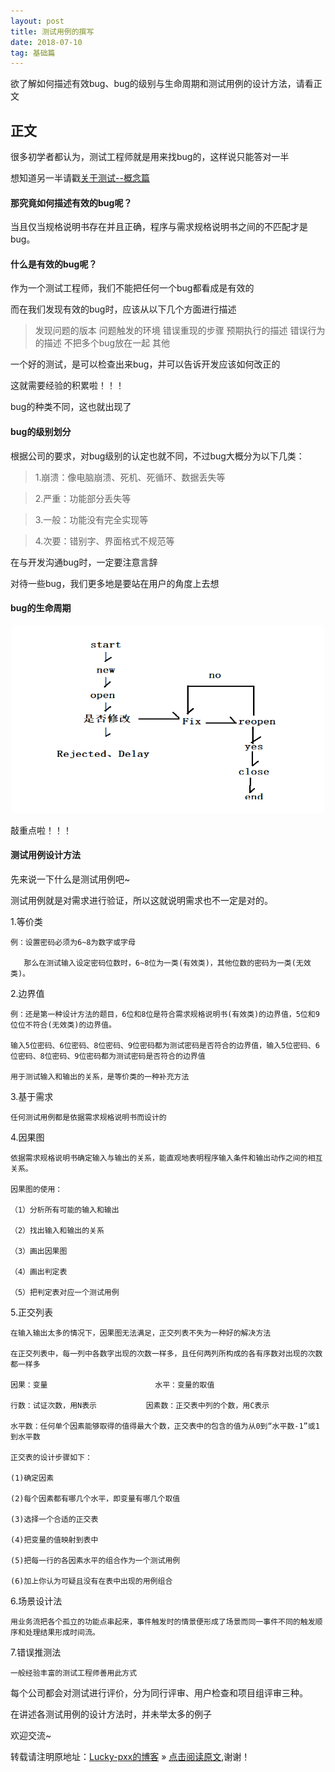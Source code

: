 ```yaml
---
layout: post
title: 测试用例的撰写
date: 2018-07-10
tag: 基础篇
---  
```


欲了解如何描述有效bug、bug的级别与生命周期和测试用例的设计方法，请看正文

## 正文

很多初学者都认为，测试工程师就是用来找bug的，这样说只能答对一半

想知道另一半请戳[关于测试--概念篇](http://www.bingoxin.top/2018/07/%E5%85%B3%E4%BA%8E%E6%B5%8B%E8%AF%95/)

#### 那究竟如何描述有效的bug呢？

当且仅当规格说明书存在并且正确，程序与需求规格说明书之间的不匹配才是bug。

#### 什么是有效的bug呢？

作为一个测试工程师，我们不能把任何一个bug都看成是有效的

而在我们发现有效的bug时，应该从以下几个方面进行描述

>发现问题的版本
>问题触发的环境
>错误重现的步骤
>预期执行的描述
>错误行为的描述
>不把多个bug放在一起
>其他

一个好的测试，是可以检查出来bug，并可以告诉开发应该如何改正的

这就需要经验的积累啦！！！

bug的种类不同，这也就出现了

#### bug的级别划分

根据公司的要求，对bug级别的认定也就不同，不过bug大概分为以下几类：

>1.崩溃：像电脑崩溃、死机、死循环、数据丢失等

>2.严重：功能部分丢失等

>3.一般：功能没有完全实现等

>4.次要：错别字、界面格式不规范等

在与开发沟通bug时，一定要注意言辞

对待一些bug，我们更多地是要站在用户的角度上去想

#### bug的生命周期

<div align="center">
	<img src="\images\posts\测试用例\bug的生命周期.PNG" height="300" width="500">  
</div>

敲重点啦！！！

#### 测试用例设计方法

先来说一下什么是测试用例吧~

测试用例就是对需求进行验证，所以这就说明需求也不一定是对的。

 1.等价类
 
	例：设置密码必须为6~8为数字或字母
	
	   那么在测试输入设定密码位数时，6~8位为一类(有效类)，其他位数的密码为一类(无效类)。
	   
 2.边界值
 
	例：还是第一种设计方法的题目，6位和8位是符合需求规格说明书(有效类)的边界值，5位和9位位不符合(无效类)的边界值。
	
	输入5位密码、6位密码、8位密码、9位密码都为测试密码是否符合的边界值，输入5位密码、6位密码、8位密码、9位密码都为测试密码是否符合的边界值
	
	用于测试输入和输出的关系，是等价类的一种补充方法

 3.基于需求
 
	任何测试用例都是依据需求规格说明书而设计的
	
 4.因果图
 
	依据需求规格说明书确定输入与输出的关系，能直观地表明程序输入条件和输出动作之间的相互关系。
	
	因果图的使用：
	
	（1）分析所有可能的输入和输出
	
	（2）找出输入和输出的关系  
 
	（3）画出因果图
	
	（4）画出判定表
	
	（5）把判定表对应一个测试用例
 5.正交列表
 
	在输入输出太多的情况下，因果图无法满足，正交列表不失为一种好的解决方法
	
	在正交列表中，每一列中各数字出现的次数一样多，且任何两列所构成的各有序数对出现的次数都一样多
	
	因果：变量                        水平：变量的取值
	
	行数：试证次数，用N表示           因素数：正交表中列的个数，用C表示
	
	水平数：任何单个因素能够取得的值得最大个数，正交表中的包含的值为从0到“水平数-1”或1到水平数
	
	正交表的设计步骤如下：
	
	(1)确定因素
	
	(2)每个因素都有哪几个水平，即变量有哪几个取值
	
	(3)选择一个合适的正交表
	
	(4)把变量的值映射到表中
	
	(5)把每一行的各因素水平的组合作为一个测试用例
	
	(6)加上你认为可疑且没有在表中出现的用例组合
	
 6.场景设计法
 
	用业务流把各个孤立的功能点串起来，事件触发时的情景便形成了场景而同一事件不同的触发顺序和处理结果形成时间流。
	
 7.错误推测法
 
	一般经验丰富的测试工程师善用此方式
	
每个公司都会对测试进行评价，分为同行评审、用户检查和项目组评审三种。

在讲述各测试用例的设计方法时，并未举太多的例子
	
欢迎交流~
  
转载请注明原地址：[Lucky-pxx的博客](http://www.bingoxin.top) » [点击阅读原文](http://www.bingoxin.top/2018/07/%E6%B5%8B%E8%AF%95%E7%94%A8%E4%BE%8B%E7%9A%84%E6%92%B0%E5%86%99/),谢谢！